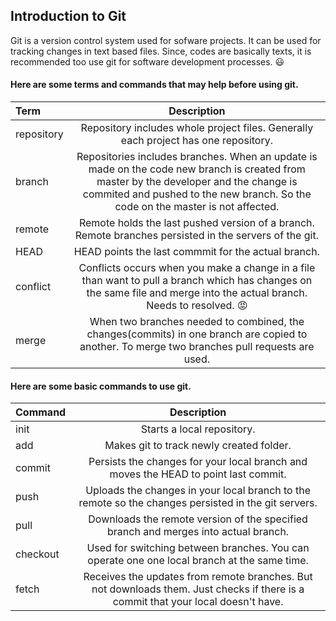 ## Introduction to Git

Git is a version control system used for sofware projects. It can be used for tracking changes in text based files.
Since, codes are basically texts, it is recommended too use git for software development processes. :smiley:

#### Here are some terms and commands that may help before using git.

| Term   | Description | 
| :---      |    :----:   |  
| repository      | Repository includes whole project files. Generally each project has one repository.|
| branch       | Repositories includes branches. When an update is made on the code new branch is created from master by the developer and the change is commited and pushed to the new branch. So the code on the master is not affected. | 
| remote      | Remote holds the last pushed version of a branch. Remote branches persisted in the servers of the git.|
| HEAD       | HEAD points the last commmit for the actual branch.| 
| conflict       | Conflicts occurs when you make a change in a file than want to pull a branch which has changes on the same file and merge into the actual branch. Needs to resolved. :rage:| 
| merge       | When two branches needed to combined, the changes(commits) in one branch are copied to another. To merge two branches pull requests are used. | 

#### Here are some basic commands to use git.

| Command   | Description | 
| :---      |    :----:   |  
|init      | Starts a local repository.         |
| add       | Makes git to track newly created folder.       | 
| commit      | Persists the changes for your local branch and moves the HEAD to point last commit.       |
| push       |Uploads the changes in your local branch to the remote so the changes persisted in the git servers.        | 
| pull      | Downloads the remote version of the specified branch and merges into actual branch.         |
| checkout       | Used for switching between branches. You can operate one one local branch at the same time.        | 
| fetch       | Receives the updates from remote branches. But not downloads them. Just checks if there is a commit that your local doesn't have.         |
